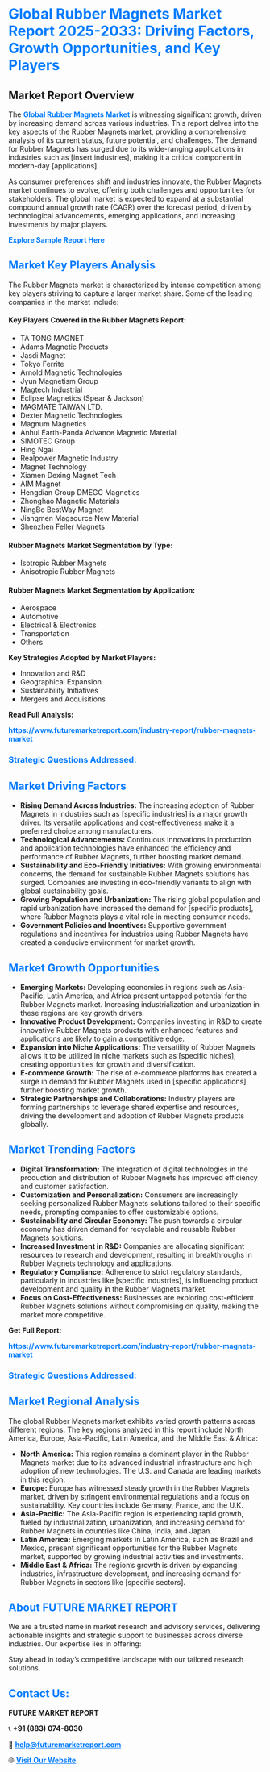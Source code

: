 <h1 style="color: #007BFF;">Global Rubber Magnets Market Report 2025-2033: Driving Factors, Growth Opportunities, and Key Players</h1>

<section id="overview">
<h2>Market Report Overview</h2>
<p>The <a href="https://www.futuremarketreport.com/industry-report/rubber-magnets-market" style="color: #007BFF; text-decoration: none;"><strong>Global Rubber Magnets Market</strong></a> is witnessing significant growth, driven by increasing demand across various industries. This report delves into the key aspects of the Rubber Magnets market, providing a comprehensive analysis of its current status, future potential, and challenges. The demand for Rubber Magnets has surged due to its wide-ranging applications in industries such as [insert industries], making it a critical component in modern-day [applications].</p>
<p>As consumer preferences shift and industries innovate, the Rubber Magnets market continues to evolve, offering both challenges and opportunities for stakeholders. The global market is expected to expand at a substantial compound annual growth rate (CAGR) over the forecast period, driven by technological advancements, emerging applications, and increasing investments by major players.</p>
</section>

<section id="overview">
<p><a href="https://www.futuremarketreport.com/request-sample/reportId=41672" style="color: #007BFF; text-decoration: none;"><strong>Explore Sample Report Here</strong></a></p>
</section>

<section id="key-players">
<h2 style="color: #007BFF;">Market Key Players Analysis</h2>
<p>The Rubber Magnets market is characterized by intense competition among key players striving to capture a larger market share. Some of the leading companies in the market include:</p>
<h4>Key Players Covered in the Rubber Magnets Report:</h4>
<ul><li>TA TONG MAGNET</li><li>Adams Magnetic Products</li><li>Jasdi Magnet</li><li>Tokyo Ferrite</li><li>Arnold Magnetic Technologies</li><li>Jyun Magnetism Group</li><li>Magtech Industrial</li><li>Eclipse Magnetics (Spear &amp; Jackson)</li><li>MAGMATE TAIWAN LTD.</li><li>Dexter Magnetic Technologies</li><li>Magnum Magnetics</li><li>Anhui Earth-Panda Advance Magnetic Material</li><li>SIMOTEC Group</li><li>Hing Ngai</li><li>Realpower Magnetic Industry</li><li>Magnet Technology</li><li>Xiamen Dexing Magnet Tech</li><li>AIM Magnet</li><li>Hengdian Group DMEGC Magnetics</li><li>Zhonghao Magnetic Materials</li><li>NingBo BestWay Magnet</li><li>Jiangmen Magsource New Material</li><li>Shenzhen Feller Magnets</li></ul>
<h4>Rubber Magnets Market Segmentation by Type:</h4>
<ul><li>Isotropic Rubber Magnets</li><li>Anisotropic Rubber Magnets</li></ul>

<h4>Rubber Magnets Market Segmentation by Application:</h4>
<ul><li>Aerospace</li><li>Automotive</li><li>Electrical &amp; Electronics</li><li>Transportation</li><li>Others</li></ul>
<p><strong>Key Strategies Adopted by Market Players:</strong></p>
<ul>
<li>Innovation and R&D</li>
<li>Geographical Expansion</li>
<li>Sustainability Initiatives</li>
<li>Mergers and Acquisitions</li>
</ul>
</section>

<section>
<p><strong>Read Full Analysis: </strong></p><a href="https://www.futuremarketreport.com/industry-report/rubber-magnets-market" style="color: #007BFF; text-decoration: none;"><strong>https://www.futuremarketreport.com/industry-report/rubber-magnets-market</strong></a>
<h3 style="color: #007BFF;">Strategic Questions Addressed:</h3>
</section>

<section id="driving-factors">
<h2 style="color: #007BFF;">Market Driving Factors</h2>
<ul>
<li><strong>Rising Demand Across Industries:</strong> The increasing adoption of Rubber Magnets in industries such as [specific industries] is a major growth driver. Its versatile applications and cost-effectiveness make it a preferred choice among manufacturers.</li>
<li><strong>Technological Advancements:</strong> Continuous innovations in production and application technologies have enhanced the efficiency and performance of Rubber Magnets, further boosting market demand.</li>
<li><strong>Sustainability and Eco-Friendly Initiatives:</strong> With growing environmental concerns, the demand for sustainable Rubber Magnets solutions has surged. Companies are investing in eco-friendly variants to align with global sustainability goals.</li>
<li><strong>Growing Population and Urbanization:</strong> The rising global population and rapid urbanization have increased the demand for [specific products], where Rubber Magnets plays a vital role in meeting consumer needs.</li>
<li><strong>Government Policies and Incentives:</strong> Supportive government regulations and incentives for industries using Rubber Magnets have created a conducive environment for market growth.</li>
</ul>
</section>

<section id="growth-opportunities">
<h2 style="color: #007BFF;">Market Growth Opportunities</h2>
<ul>
<li><strong>Emerging Markets:</strong> Developing economies in regions such as Asia-Pacific, Latin America, and Africa present untapped potential for the Rubber Magnets market. Increasing industrialization and urbanization in these regions are key growth drivers.</li>
<li><strong>Innovative Product Development:</strong> Companies investing in R&D to create innovative Rubber Magnets products with enhanced features and applications are likely to gain a competitive edge.</li>
<li><strong>Expansion into Niche Applications:</strong> The versatility of Rubber Magnets allows it to be utilized in niche markets such as [specific niches], creating opportunities for growth and diversification.</li>
<li><strong>E-commerce Growth:</strong> The rise of e-commerce platforms has created a surge in demand for Rubber Magnets used in [specific applications], further boosting market growth.</li>
<li><strong>Strategic Partnerships and Collaborations:</strong> Industry players are forming partnerships to leverage shared expertise and resources, driving the development and adoption of Rubber Magnets products globally.</li>
</ul>
</section>

<section id="trending-factors">
<h2 style="color: #007BFF;">Market Trending Factors</h2>
<ul>
<li><strong>Digital Transformation:</strong> The integration of digital technologies in the production and distribution of Rubber Magnets has improved efficiency and customer satisfaction.</li>
<li><strong>Customization and Personalization:</strong> Consumers are increasingly seeking personalized Rubber Magnets solutions tailored to their specific needs, prompting companies to offer customizable options.</li>
<li><strong>Sustainability and Circular Economy:</strong> The push towards a circular economy has driven demand for recyclable and reusable Rubber Magnets solutions.</li>
<li><strong>Increased Investment in R&D:</strong> Companies are allocating significant resources to research and development, resulting in breakthroughs in Rubber Magnets technology and applications.</li>
<li><strong>Regulatory Compliance:</strong> Adherence to strict regulatory standards, particularly in industries like [specific industries], is influencing product development and quality in the Rubber Magnets market.</li>
<li><strong>Focus on Cost-Effectiveness:</strong> Businesses are exploring cost-efficient Rubber Magnets solutions without compromising on quality, making the market more competitive.</li>
</ul>
</section>

<section>
<p><strong>Get Full Report: </strong></p><a href="https://www.futuremarketreport.com/industry-report/rubber-magnets-market" style="color: #007BFF; text-decoration: none;"><strong>https://www.futuremarketreport.com/industry-report/rubber-magnets-market</strong></a>
<h3 style="color: #007BFF;">Strategic Questions Addressed:</h3>
</section>


<section id="regional-analysis">
<h2 style="color: #007BFF;">Market Regional Analysis</h2>
<p>The global Rubber Magnets market exhibits varied growth patterns across different regions. The key regions analyzed in this report include North America, Europe, Asia-Pacific, Latin America, and the Middle East & Africa:</p>
<ul>
<li><strong>North America:</strong> This region remains a dominant player in the Rubber Magnets market due to its advanced industrial infrastructure and high adoption of new technologies. The U.S. and Canada are leading markets in this region.</li>
<li><strong>Europe:</strong> Europe has witnessed steady growth in the Rubber Magnets market, driven by stringent environmental regulations and a focus on sustainability. Key countries include Germany, France, and the U.K.</li>
<li><strong>Asia-Pacific:</strong> The Asia-Pacific region is experiencing rapid growth, fueled by industrialization, urbanization, and increasing demand for Rubber Magnets in countries like China, India, and Japan.</li>
<li><strong>Latin America:</strong> Emerging markets in Latin America, such as Brazil and Mexico, present significant opportunities for the Rubber Magnets market, supported by growing industrial activities and investments.</li>
<li><strong>Middle East & Africa:</strong> The region’s growth is driven by expanding industries, infrastructure development, and increasing demand for Rubber Magnets in sectors like [specific sectors].</li>
</ul>
</section>

<footer>
<h2 style="color: #007BFF;">About FUTURE MARKET REPORT</h2>
<p>We are a trusted name in market research and advisory services, delivering actionable insights and strategic support to businesses across diverse industries. Our expertise lies in offering:</p>

<p>Stay ahead in today’s competitive landscape with our tailored research solutions.</p>

<h2 style="color: #007BFF;">Contact Us:</h2>
<p><strong>FUTURE MARKET REPORT</strong></p>
<p>📞 <strong>+91 (883) 074-8030</strong></p>
<p>📧 <strong><a href="mailto:help@futuremarketreport.com" style="color: #007BFF;">help@futuremarketreport.com</a></strong></p>
<p>🌐 <strong><a href="https://www.futuremarketreport.com/" style="color: #007BFF;">Visit Our Website</a></strong></p>
</footer>